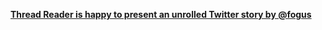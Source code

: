 <p id="tttt_880412858747670529" data-option="1">
<strong><a href="https://tttthreads.com/thread/880412858747670529">
  Thread Reader is happy to present an unrolled Twitter story by @fogus
</a></strong><br>
</p>

<script async src="https://tttthreads.com/embed/880412858747670529.js" charset="utf-8"></script>
